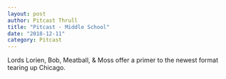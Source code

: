 ```yaml
---
layout: post
author: Pitcast Thrull
title: "Pitcast - Middle School"
date: "2018-12-11"
category: Pitcast
---
```


Lords Lorien, Bob, Meatball, & Moss offer a primer to the newest format tearing up Chicago.

